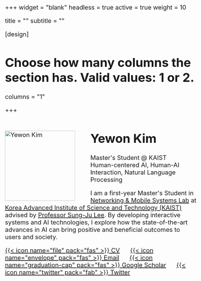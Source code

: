 +++
widget = "blank"
headless = true
active = true
weight = 10

title = ""
subtitle = ""

[design]
  # Choose how many columns the section has. Valid values: 1 or 2.
  columns = "1"

+++

<style>

body{
  font-size: 15pt;
  margin-left: 12%;
  margin-right: 12%;
}

img {
    float: left;
    width:230px;
    margin-right: 50px;
    margin-top: 35px;
    margin-bottom: 10px;
}

@media only screen and (max-width: 768px) {
 img {
   float: middle;
   width: 100%; 
 } 
 body {
  font-size: 12pt;
  /* text-align:center; */
  margin-left: 0%;
  margin-right: 0%;
 }
}

</style>

<img src="uploads/yewon_profile_beige.png" alt="Yewon Kim">

# **Yewon Kim**
Master's Student @ KAIST \
Human-centered AI, Human-AI Interaction, Natural Language Processing

I am a first-year Master's Student in <u>[Networking & Mobile Systems Lab](https://nmsl.kaist.ac.kr)</u> at <u>[Korea Advanced Institute of Science and Technology (KAIST)](https://www.kaist.ac.kr/en/)</u> advised by <u>[Professor Sung-Ju Lee](https://sites.google.com/site/wewantsj/)</u>. By developing interactive systems and AI technologies, I explore how the state-of-the-art advances in AI can bring positive and beneficial outcomes to users and society.

[{{< icon name="file" pack="fas" >}} CV](uploads/yewon-kim.pdf) &nbsp;&nbsp;&nbsp;&nbsp; [{{< icon name="envelope" pack="fas" >}} Email](mailto:yewon.e.kim@kaist.ac.kr) &nbsp;&nbsp;&nbsp;&nbsp; [{{< icon name="graduation-cap" pack="fas" >}} Google Scholar](https://scholar.google.com/citations?hl=en&user=JkSutBwAAAAJ) &nbsp;&nbsp;&nbsp;&nbsp; [{{< icon name="twitter" pack="fab" >}} Twitter](https://twitter.com/hai_yewon) 